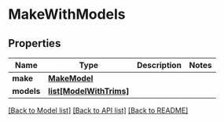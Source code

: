 # MakeWithModels

## Properties
Name | Type | Description | Notes
------------ | ------------- | ------------- | -------------
**make** | [**MakeModel**](MakeModel.md) |  | 
**models** | [**list[ModelWithTrims]**](ModelWithTrims.md) |  | 

[[Back to Model list]](../README.md#documentation-for-models) [[Back to API list]](../README.md#documentation-for-api-endpoints) [[Back to README]](../README.md)


